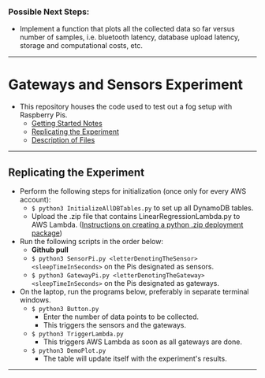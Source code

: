 ### Possible Next Steps:
* Implement a function that plots all the collected data so far versus number of samples, i.e. bluetooth latency, database upload latency, storage and computational costs, etc.

-----

# Gateways and Sensors Experiment
* This repository houses the code used to test out a fog setup with Raspberry Pis.
    * [Getting Started Notes](#getting-started-notes)
    * [Replicating the Experiment](#replicating-the-experiment)
    * [Description of Files](#description-of-files)

----

## Replicating the Experiment
* Perform the following steps for initialization (once only for every AWS account):
    * `$ python3 InitializeAllDBTables.py` to set up all DynamoDB tables.
    * Upload the .zip file that contains LinearRegressionLambda.py to AWS Lambda. ([Instructions on creating a python .zip deployment package](http://docs.aws.amazon.com/lambda/latest/dg/lambda-python-how-to-create-deployment-package.html))
* Run the following scripts in the order below:
    * **Github pull**
    * `$ python3 SensorPi.py <letterDenotingTheSensor> <sleepTimeInSeconds>` on the Pis designated as sensors.
    * `$ python3 GatewayPi.py <letterDenotingTheGateway> <sleepTimeInSeconds>` on the Pis designated as gateways.
* On the laptop, run the programs below, preferably in separate terminal windows.
    * `$ python3 Button.py` 
        * Enter the number of data points to be collected.
        * This triggers the sensors and the gateways.
    * `$ python3 TriggerLambda.py`
        * This triggers AWS Lambda as soon as all gateways are done.
    * `$ python3 DemoPlot.py`
        * The table will update itself with the experiment's results.
---
